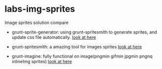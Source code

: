 labs-img-sprites
================
Image sprites solution compare

+ grunt-sprite-generator: using grunt-spritesmith to generate sprites, and update css file automatically.
  [look at here](https://github.com/hollandben/grunt-sprite-generator/)

+ grunt-spritesmith: a amazing tool for images sprites
  [look at here](https://github.com/Ensighten/grunt-spritesmith/)

+ grunt-imagine: fully functional on image(pngmin gifmin jpgmin pngnq inlineImg sprites)
  [look at here](https://github.com/asciidisco/grunt-imagine/)